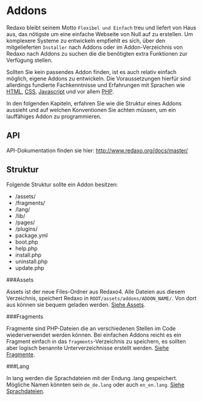 # Addons

Redaxo bleibt seinem Motto `Flexibel und Einfach` treu und liefert von Haus aus, das nötigste um eine einfache Webseite von Null auf zu erstellen. Um komplexere Systeme zu entwickeln empfiehlt es sich, über den mitgelieferten `Installer` nach Addons oder im Addon-Verzeichnis von Redaxo nach Addons zu suchen die die benötigten extra Funktionen zur Verfügung stellen.

Sollten Sie kein passendes Addon finden, ist es auch relativ einfach möglich, eigene Addons zu entwickeln. Die Voraussetzungen hierfür sind allerdings fundierte Fachkenntnisse und Erfahrungen mit Sprachen wie [HTML](https://wiki.selfhtml.org/wiki/HTML/), [CSS](http://www.css4you.de/), [Javascript](https://wiki.selfhtml.org/wiki/JavaScript) und vor allem [PHP](https://www.php.net/).

In den folgenden Kapiteln, erfahren Sie wie die Struktur eines Addons aussieht und auf welchen Konventionen Sie achten müssen, um ein lauffähiges Addon zu programmieren.

## API

API-Dokumentation finden sie hier: http://www.redaxo.org/docs/master/

## Struktur

Folgende Struktur sollte ein Addon besitzen:

* /assets/
* /fragments/
* /lang/
* /lib/
* /pages/
* /plugins/
* package.yml
* boot.php
* help.php
* install.php
* uninstall.php
* update.php

###Assets

Assets ist der neue Files-Ordner aus Redaxo4. Alle Dateien aus diesem Verzeichnis, speichert Redaxo in `ROOT/assets/addons/ADDON_NAME/`. Von dort aus können sie bequem geladen werden. [Siehe Assets](addons/assets/README.md).

###Fragments

Fragmente sind PHP-Dateien die an verschiedenen Stellen im Code wiederverwendet werden können. Bei einfachen Addons reicht es ein Fragment einfach in das `fragments`-Verzeichnis zu speichern, es sollten aber logisch benannte Unterverzeichnisse erstellt werden. [Siehe Fragmente](addons/fragments/README.md).

###Lang

In lang werden die Sprachdateien mit der Endung .lang gespeichert. Mögliche Namen könnten sein `de_de.lang` oder auch `en_en.lang`. [Siehe Sprachdateien](addons/languages/README.md).